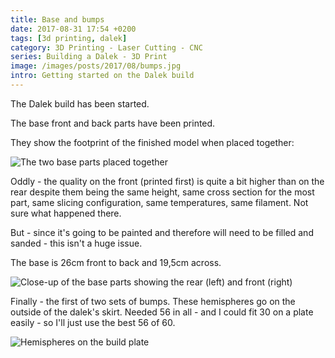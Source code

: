 ```yaml
---
title: Base and bumps
date: 2017-08-31 17:54 +0200
tags: [3d printing, dalek]
category: 3D Printing - Laser Cutting - CNC
series: Building a Dalek - 3D Print
image: /images/posts/2017/08/bumps.jpg
intro: Getting started on the Dalek build
---
```


The Dalek build has been started.

The base front and back parts have been printed.

They show the footprint of the finished model when placed together:

![The two base parts placed together](/images/posts/2017/08/base.jpg)

Oddly - the quality on the front (printed first) is quite a bit higher than on the rear despite them being the same height, same cross section for the most part, same slicing configuration, same temperatures, same filament. Not sure what happened there.

But - since it's going to be painted and therefore will need to be filled and sanded - this isn't a huge issue.

The base is 26cm front to back and 19,5cm across.

![Close-up of the base parts showing the rear (left) and front (right)](/images/posts/2017/08/base-print-quality.jpg)

Finally - the first of two sets of bumps. These hemispheres go on the outside of the dalek's skirt. Needed 56 in all - and I could fit 30 on a plate easily - so I'll just use the best 56 of 60.

![Hemispheres on the build plate](/images/posts/2017/08/bumps.jpg)

